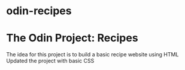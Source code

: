 # odin-recipes
# The Odin Project: Recipes
The idea for this project is to build a basic recipe website using HTML  
Updated the project with basic CSS